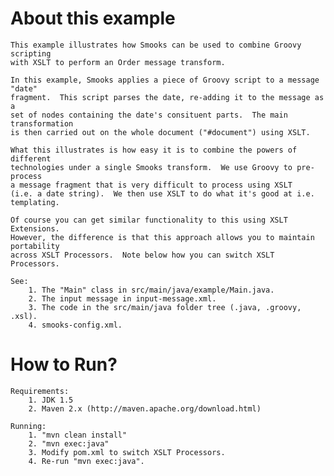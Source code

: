 About this example
==================
    This example illustrates how Smooks can be used to combine Groovy scripting
    with XSLT to perform an Order message transform.

    In this example, Smooks applies a piece of Groovy script to a message "date"
    fragment.  This script parses the date, re-adding it to the message as a
    set of nodes containing the date's consituent parts.  The main transformation
    is then carried out on the whole document ("#document") using XSLT.

    What this illustrates is how easy it is to combine the powers of different
    technologies under a single Smooks transform.  We use Groovy to pre-process
    a message fragment that is very difficult to process using XSLT
    (i.e. a date string).  We then use XSLT to do what it's good at i.e. templating.

    Of course you can get similar functionality to this using XSLT Extensions.
    However, the difference is that this approach allows you to maintain portability
    across XSLT Processors.  Note below how you can switch XSLT Processors.

    See:
        1. The "Main" class in src/main/java/example/Main.java.
        2. The input message in input-message.xml.
        3. The code in the src/main/java folder tree (.java, .groovy, .xsl).
        4. smooks-config.xml.

How to Run?
===========
    Requirements:
        1. JDK 1.5
        2. Maven 2.x (http://maven.apache.org/download.html)

    Running:
        1. "mvn clean install"
        2. "mvn exec:java"
        3. Modify pom.xml to switch XSLT Processors.
        4. Re-run "mvn exec:java".